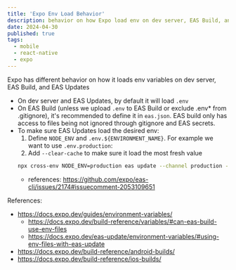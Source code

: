 ```yaml
---
title: 'Expo Env Load Behavior'
description: behavior on how Expo load env on dev server, EAS Build, and EAS Updates
date: 2024-04-30
published: true
tags:
  - mobile
  - react-native
  - expo
---
```


Expo has different behavior on how it loads env variables on dev server, EAS Build, and EAS Updates

- On dev server and EAS Updates, by default it will load `.env`
- On EAS Build (unless we upload `.env` to EAS Build or exclude .env* from .gitignore), it's recommended to define it in `eas.json`. EAS build only has access to files being not ignored through gitignore and EAS secrets.
- To make sure EAS Updates load the desired env:
  1. Define `NODE_ENV` and `.env.${ENVIRONMENT_NAME}`. For example we want to use `.env.production`:
  2. Add `--clear-cache` to make sure it load the most fresh value
    ```bash
    npx cross-env NODE_ENV=production eas update --channel production --message "fix issues"
    ```
    - references: https://github.com/expo/eas-cli/issues/2174#issuecomment-2053109651

References:
- https://docs.expo.dev/guides/environment-variables/
  - https://docs.expo.dev/build-reference/variables/#can-eas-build-use-env-files
  - https://docs.expo.dev/eas-update/environment-variables/#using-env-files-with-eas-update
- https://docs.expo.dev/build-reference/android-builds/
- https://docs.expo.dev/build-reference/ios-builds/